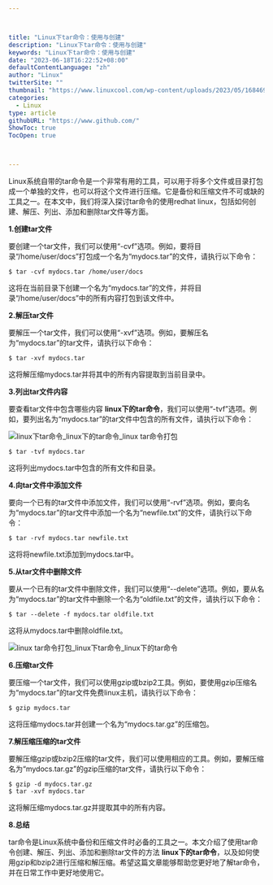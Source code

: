 ```yaml
---



title: "Linux下tar命令：使用与创建"
description: "Linux下tar命令：使用与创建"
keywords: "Linux下tar命令：使用与创建"
date: "2023-06-18T16:22:52+08:00"
defaultContentLanguage: "zh"
author: "Linux"
twitterSite: ""
thumbnail: "https://www.linuxcool.com/wp-content/uploads/2023/05/1684699719259_0.jpg"
categories:
  - Linux
type: article
githubURL: "https://www.github.com/"
ShowToc: true
TocOpen: true



---
```


Linux系统自带的tar命令是一个非常有用的工具，可以用于将多个文件或目录打包成一个单独的文件，也可以将这个文件进行压缩。它是备份和压缩文件不可或缺的工具之一。在本文中，我们将深入探讨tar命令的使用redhat linux，包括如何创建、解压、列出、添加和删除tar文件等方面。

**1.创建tar文件**

要创建一个tar文件，我们可以使用“-cvf”选项。例如，要将目录“/home/user/docs”打包成一个名为“mydocs.tar”的文件，请执行以下命令：

```
$ tar -cvf mydocs.tar /home/user/docs
```

这将在当前目录下创建一个名为“mydocs.tar”的文件，并将目录“/home/user/docs”中的所有内容打包到该文件中。

**2.解压tar文件**

要解压一个tar文件，我们可以使用“-xvf”选项。例如，要解压名为“mydocs.tar”的tar文件，请执行以下命令：

```
$ tar -xvf mydocs.tar
```

这将解压缩mydocs.tar并将其中的所有内容提取到当前目录中。

**3.列出tar文件内容**

要查看tar文件中包含哪些内容 **linux下的tar命令**，我们可以使用“-tvf”选项。例如，要列出名为“mydocs.tar”的tar文件中包含的所有文件，请执行以下命令：

![linux下tar命令_linux下的tar命令_linux tar命令打包](https://www.linuxcool.com/wp-content/uploads/2023/05/1684699719259_0.jpg)

```
$ tar -tvf mydocs.tar
```

这将列出mydocs.tar中包含的所有文件和目录。

**4.向tar文件中添加文件**

要向一个已有的tar文件中添加文件，我们可以使用“-rvf”选项。例如，要向名为“mydocs.tar”的tar文件中添加一个名为“newfile.txt”的文件，请执行以下命令：

```
$ tar -rvf mydocs.tar newfile.txt
```

这将将newfile.txt添加到mydocs.tar中。

**5.从tar文件中删除文件**

要从一个已有的tar文件中删除文件，我们可以使用“--delete”选项。例如，要从名为“mydocs.tar”的tar文件中删除一个名为“oldfile.txt”的文件，请执行以下命令：

```
$ tar --delete -f mydocs.tar oldfile.txt
```

这将从mydocs.tar中删除oldfile.txt。

![linux tar命令打包_linux下tar命令_linux下的tar命令](https://www.linuxcool.com/wp-content/uploads/2023/05/1684699719259_1.jpg)

**6.压缩tar文件**

要压缩一个tar文件，我们可以使用gzip或bzip2工具。例如，要使用gzip压缩名为“mydocs.tar”的tar文件免费linux主机，请执行以下命令：

```
$ gzip mydocs.tar
```

这将压缩mydocs.tar并创建一个名为“mydocs.tar.gz”的压缩包。

**7.解压缩压缩的tar文件**

要解压缩gzip或bzip2压缩的tar文件，我们可以使用相应的工具。例如，要解压缩名为“mydocs.tar.gz”的gzip压缩的tar文件，请执行以下命令：

```
$ gzip -d mydocs.tar.gz
$ tar -xvf mydocs.tar
```

这将解压缩mydocs.tar.gz并提取其中的所有内容。

**8.总结**

tar命令是Linux系统中备份和压缩文件时必备的工具之一。本文介绍了使用tar命令创建、解压、列出、添加和删除tar文件的方法 **linux下的tar命令**，以及如何使用gzip和bzip2进行压缩和解压缩。希望这篇文章能够帮助您更好地了解tar命令，并在日常工作中更好地使用它。